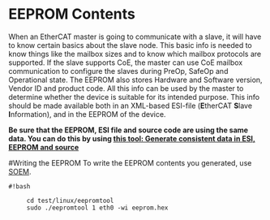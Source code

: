# EEPROM Contents #
When an EtherCAT master is going to communicate with a slave, it will have to know certain basics about the slave node. This basic info is needed to know things like the mailbox sizes and to know which mailbox protocols are supported. If the slave supports CoE, the master can use CoE mailbox communication to configure the slaves during PreOp, SafeOp and Operational state.
The EEPROM also stores Hardware and Software version, Vendor ID and product code. All this info can be used by the master to determine whether the device is suitable for its intended purpose.
This info should be made available both in an XML-based ESI-file (**E**therCAT **S**lave **I**nformation), and in the EEPROM of the device. 


**Be sure that the EEPROM, ESI file and source code are using the same data. You can do this by using [this tool: Generate consistent data in ESI, EEPROM and source](https://bravoembedded.bitbucket.io/EEPROM_generator.html)**

#Writing the EEPROM
To write the EEPROM contents you generated, use [SOEM][SOEM]. 

```
#!bash

     cd test/linux/eepromtool
     sudo ./eepromtool 1 eth0 -wi eeprom.hex
```

[SOEM]:http://openethercatsociety.github.io/